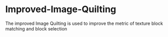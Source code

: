 # Improved-Image-Quilting
The improved Image Quilting is used to improve the metric of texture block matching and block selection
